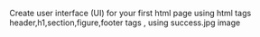 Create user interface (UI) for your first html page 
using html tags header,h1,section,figure,footer tags , using success.jpg image

